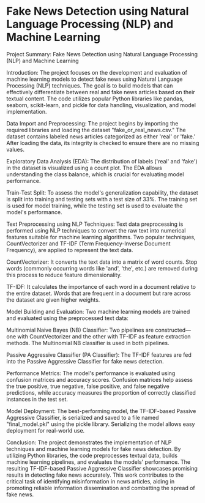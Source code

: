 # Fake News Detection using Natural Language Processing (NLP) and Machine Learning

Project Summary: Fake News Detection using Natural Language Processing (NLP) and Machine Learning

Introduction:
The project focuses on the development and evaluation of machine learning models to detect fake news using Natural Language Processing (NLP) techniques. The goal is to build models that can effectively differentiate between real and fake news articles based on their textual content. The code utilizes popular Python libraries like pandas, seaborn, scikit-learn, and pickle for data handling, visualization, and model implementation.

Data Import and Preprocessing:
The project begins by importing the required libraries and loading the dataset "fake_or_real_news.csv." The dataset contains labeled news articles categorized as either 'real' or 'fake.' After loading the data, its integrity is checked to ensure there are no missing values.

Exploratory Data Analysis (EDA):
The distribution of labels ('real' and 'fake') in the dataset is visualized using a count plot. The EDA allows understanding the class balance, which is crucial for evaluating model performance.

Train-Test Split:
To assess the model's generalization capability, the dataset is split into training and testing sets with a test size of 33%. The training set is used for model training, while the testing set is used to evaluate the model's performance.

Text Preprocessing using NLP Techniques:
Text data preprocessing is performed using NLP techniques to convert the raw text into numerical features suitable for machine learning algorithms. Two popular techniques, CountVectorizer and TF-IDF (Term Frequency-Inverse Document Frequency), are applied to represent the text data.

CountVectorizer: 
It converts the text data into a matrix of word counts. Stop words (commonly occurring words like 'and', 'the', etc.) are removed during this process to reduce feature dimensionality.

TF-IDF: It calculates the importance of each word in a document relative to the entire dataset. Words that are frequent in a document but rare across the dataset are given higher weights.

Model Building and Evaluation:
Two machine learning models are trained and evaluated using the preprocessed text data:

Multinomial Naive Bayes (NB) Classifier:
 Two pipelines are constructed—one with CountVectorizer and the other with TF-IDF as feature extraction methods. The Multinomial NB classifier is used in both pipelines.

Passive Aggressive Classifier (PA Classifier): 
The TF-IDF features are fed into the Passive Aggressive Classifier for fake news detection.

Performance Metrics:
The model's performance is evaluated using confusion matrices and accuracy scores. Confusion matrices help assess the true positive, true negative, false positive, and false negative predictions, while accuracy measures the proportion of correctly classified instances in the test set.

Model Deployment:
The best-performing model, the TF-IDF-based Passive Aggressive Classifier, is serialized and saved to a file named "final_model.pkl" using the pickle library. Serializing the model allows easy deployment for real-world use.

Conclusion:
The project demonstrates the implementation of NLP techniques and machine learning models for fake news detection. By utilizing Python libraries, the code preprocesses textual data, builds machine learning pipelines, and evaluates the models' performance. The resulting TF-IDF-based Passive Aggressive Classifier showcases promising results in detecting fake news accurately. This work contributes to the critical task of identifying misinformation in news articles, aiding in promoting reliable information dissemination and combatting the spread of fake news.

